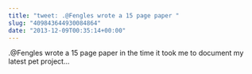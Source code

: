 ```yaml
---
title: "tweet: .@Fengles wrote a 15 page paper "
slug: "409843644930084864"
date: "2013-12-09T00:35:14+00:00"
---
```

.@Fengles wrote a 15 page paper in the time it took me to document my latest pet project...